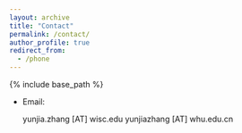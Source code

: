 ```yaml
---
layout: archive
title: "Contact"
permalink: /contact/
author_profile: true
redirect_from:
  - /phone
---
```


{% include base_path %}

* Email:   
  
  yunjia.zhang [AT] wisc.edu
  yunjiazhang [AT] whu.edu.cn
  
